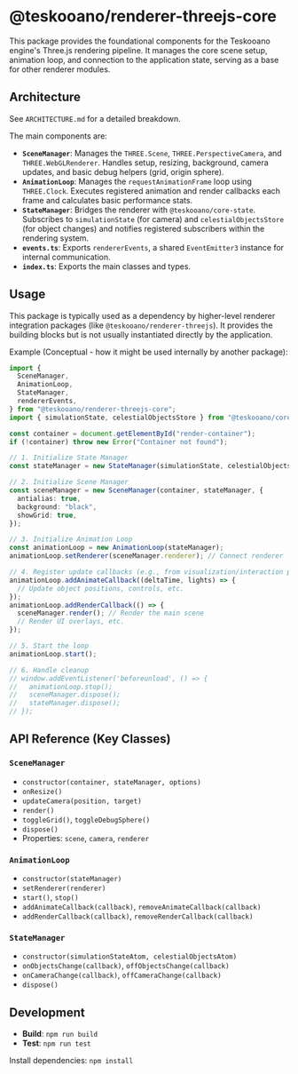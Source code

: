 # @teskooano/renderer-threejs-core

This package provides the foundational components for the Teskooano engine's Three.js rendering pipeline. It manages the core scene setup, animation loop, and connection to the application state, serving as a base for other renderer modules.

## Architecture

See `ARCHITECTURE.md` for a detailed breakdown.

The main components are:

- **`SceneManager`**: Manages the `THREE.Scene`, `THREE.PerspectiveCamera`, and `THREE.WebGLRenderer`. Handles setup, resizing, background, camera updates, and basic debug helpers (grid, origin sphere).
- **`AnimationLoop`**: Manages the `requestAnimationFrame` loop using `THREE.Clock`. Executes registered animation and render callbacks each frame and calculates basic performance stats.
- **`StateManager`**: Bridges the renderer with `@teskooano/core-state`. Subscribes to `simulationState` (for camera) and `celestialObjectsStore` (for object changes) and notifies registered subscribers within the rendering system.
- **`events.ts`**: Exports `rendererEvents`, a shared `EventEmitter3` instance for internal communication.
- **`index.ts`**: Exports the main classes and types.

## Usage

This package is typically used as a dependency by higher-level renderer integration packages (like `@teskooano/renderer-threejs`). It provides the building blocks but is not usually instantiated directly by the application.

Example (Conceptual - how it might be used internally by another package):

```typescript
import {
  SceneManager,
  AnimationLoop,
  StateManager,
  rendererEvents,
} from "@teskooano/renderer-threejs-core";
import { simulationState, celestialObjectsStore } from "@teskooano/core-state";

const container = document.getElementById("render-container");
if (!container) throw new Error("Container not found");

// 1. Initialize State Manager
const stateManager = new StateManager(simulationState, celestialObjectsStore);

// 2. Initialize Scene Manager
const sceneManager = new SceneManager(container, stateManager, {
  antialias: true,
  background: "black",
  showGrid: true,
});

// 3. Initialize Animation Loop
const animationLoop = new AnimationLoop(stateManager);
animationLoop.setRenderer(sceneManager.renderer); // Connect renderer

// 4. Register update callbacks (e.g., from visualization/interaction packages)
animationLoop.addAnimateCallback((deltaTime, lights) => {
  // Update object positions, controls, etc.
});
animationLoop.addRenderCallback(() => {
  sceneManager.render(); // Render the main scene
  // Render UI overlays, etc.
});

// 5. Start the loop
animationLoop.start();

// 6. Handle cleanup
// window.addEventListener('beforeunload', () => {
//   animationLoop.stop();
//   sceneManager.dispose();
//   stateManager.dispose();
// });
```

## API Reference (Key Classes)

### `SceneManager`

- `constructor(container, stateManager, options)`
- `onResize()`
- `updateCamera(position, target)`
- `render()`
- `toggleGrid()`, `toggleDebugSphere()`
- `dispose()`
- Properties: `scene`, `camera`, `renderer`

### `AnimationLoop`

- `constructor(stateManager)`
- `setRenderer(renderer)`
- `start()`, `stop()`
- `addAnimateCallback(callback)`, `removeAnimateCallback(callback)`
- `addRenderCallback(callback)`, `removeRenderCallback(callback)`

### `StateManager`

- `constructor(simulationStateAtom, celestialObjectsAtom)`
- `onObjectsChange(callback)`, `offObjectsChange(callback)`
- `onCameraChange(callback)`, `offCameraChange(callback)`
- `dispose()`

## Development

- **Build**: `npm run build`
- **Test**: `npm run test`

Install dependencies: `npm install`
